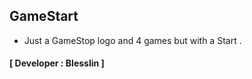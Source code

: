 ## GameStart
- Just a GameStop logo and 4 games but with a Start .
#### [ Developer : Blesslin ]

<!-- 
    To Do
- Down Caption like torrents
- Slide Show Carousel
- Disable select by cursor
 -->

